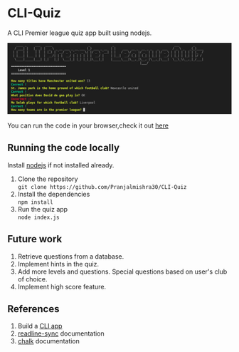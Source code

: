 # CLI-Quiz  
A CLI Premier league quiz app built using nodejs.  

![image](Banner.png)  

You can run the code in your browser,check it out [here](https://replit.com/@Pranjalmishra30/CLI-Quiz?embed=1&output=1)

## Running the code locally  
Install [nodejs](https://nodejs.org/en/download/) if not installed already.    
1. Clone the repository  
`git clone https://github.com/Pranjalmishra30/CLI-Quiz`  
2. Install the dependencies  
`npm install`  
3. Run the quiz app  
`node index.js`  

## Future work  
1. Retrieve questions from a database.  
2. Implement hints in the quiz.  
3. Add more levels and questions. Special questions based on user's club of choice.  
4. Implement high score feature.  

## References  
1. Build a [CLI app](https://www.youtube.com/watch?v=_L-UszPmy2A&t=795s)  
2. [readline-sync](https://www.npmjs.com/package/readline-sync) documentation  
3. [chalk](https://www.npmjs.com/package/readline-sync) documentation
